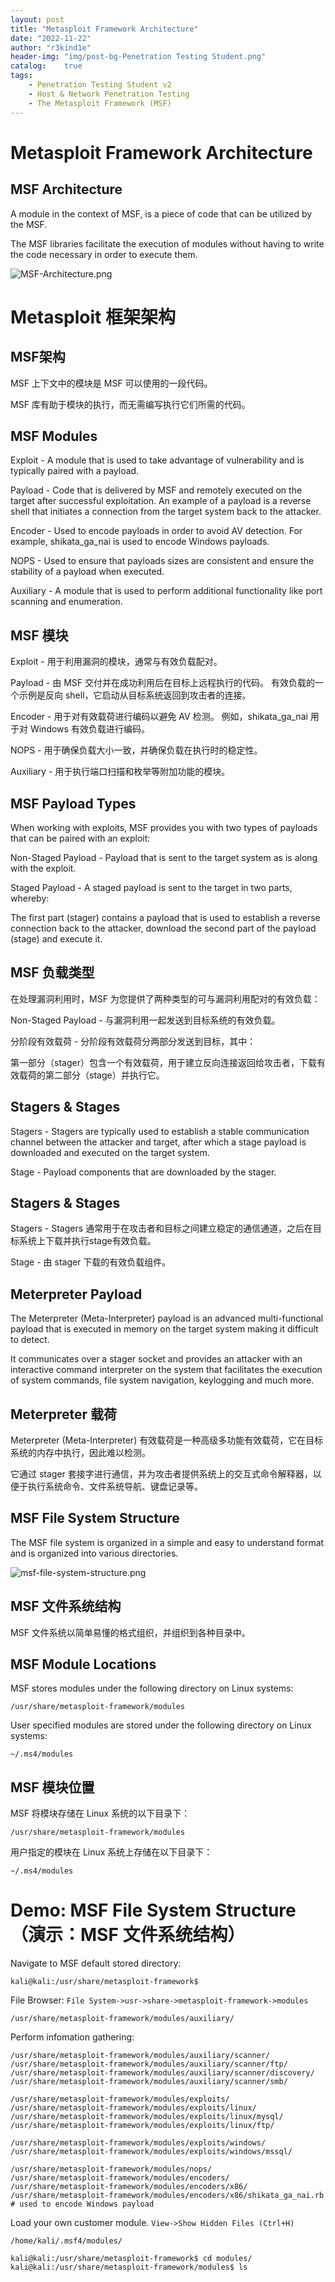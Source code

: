 ```yaml
---
layout: post
title: "Metasploit Framework Architecture"
date: "2022-11-22"
author: "r3kind1e"
header-img: "img/post-bg-Penetration Testing Student.png"
catalog:    true
tags: 
    - Penetration Testing Student v2
    - Host & Network Penetration Testing
    - The Metasploit Framework (MSF)
---
```


# Metasploit Framework Architecture
## MSF Architecture
A module in the context of MSF, is a piece of code that can be utilized by the MSF.

The MSF libraries facilitate the execution of modules without having to write the code necessary in order to execute them.

![MSF-Architecture.png](/img/in-post/ine/MSF-Architecture.png)

# Metasploit 框架架构
## MSF架构
MSF 上下文中的模块是 MSF 可以使用的一段代码。

MSF 库有助于模块的执行，而无需编写执行它们所需的代码。

## MSF Modules
Exploit - A module that is used to take advantage of vulnerability and is typically paired with a payload.

Payload - Code that is delivered by MSF and remotely executed on the target after successful exploitation. An example of a payload is a reverse shell that initiates a connection from the target system back to the attacker.

Encoder - Used to encode payloads in order to avoid AV detection. For example, shikata_ga_nai is used to encode Windows payloads.

NOPS - Used to ensure that payloads sizes are consistent and ensure the stability of a payload when executed.

Auxiliary - A module that is used to perform additional functionality like port scanning and enumeration.

## MSF 模块
Exploit - 用于利用漏洞的模块，通常与有效负载配对。

Payload - 由 MSF 交付并在成功利用后在目标上远程执行的代码。 有效负载的一个示例是反向 shell，它启动从目标系统返回到攻击者的连接。

Encoder - 用于对有效载荷进行编码以避免 AV 检测。 例如，shikata_ga_nai 用于对 Windows 有效负载进行编码。

NOPS - 用于确保负载大小一致，并确保负载在执行时的稳定性。

Auxiliary - 用于执行端口扫描和枚举等附加功能的模块。

## MSF Payload Types
When working with exploits, MSF provides you with two types of payloads that can be paired with an exploit:

Non-Staged Payload - Payload that is sent to the target system as is along with the exploit.

Staged Payload - A staged payload is sent to the target in two parts, whereby:

The first part (stager) contains a payload that is used to establish a reverse connection back to the attacker, download the second part of the payload (stage) and execute it.

## MSF 负载类型
在处理漏洞利用时，MSF 为您提供了两种类型的可与漏洞利用配对的有效负载：

Non-Staged Payload - 与漏洞利用一起发送到目标系统的有效负载。

分阶段有效载荷 - 分阶段有效载荷分两部分发送到目标，其中：

第一部分（stager）包含一个有效载荷，用于建立反向连接返回给攻击者，下载有效载荷的第二部分（stage）并执行它。

## Stagers & Stages
Stagers - Stagers are typically used to establish a stable communication channel between the attacker and target, after which a stage payload is downloaded and executed on the target system.

Stage - Payload components that are downloaded by the stager.

## Stagers & Stages
Stagers - Stagers 通常用于在攻击者和目标之间建立稳定的通信通道，之后在目标系统上下载并执行stage有效负载。

Stage - 由 stager 下载的有效负载组件。

## Meterpreter Payload
The Meterpreter (Meta-Interpreter) payload is an advanced multi-functional payload that is executed in memory on the target system making it difficult to detect.

It communicates over a stager socket and provides an attacker with an interactive command interpreter on the system that facilitates the execution of system commands, file system navigation, keylogging and much more.

## Meterpreter 载荷
Meterpreter (Meta-Interpreter) 有效载荷是一种高级多功能有效载荷，它在目标系统的内存中执行，因此难以检测。

它通过 stager 套接字进行通信，并为攻击者提供系统上的交互式命令解释器，以便于执行系统命令、文件系统导航、键盘记录等。

## MSF File System Structure
The MSF file system is organized in a simple and easy to understand format and is organized into various directories.

![msf-file-system-structure.png](/img/in-post/ine/msf-file-system-structure.png)

## MSF 文件系统结构
MSF 文件系统以简单易懂的格式组织，并组织到各种目录中。

## MSF Module Locations
MSF stores modules under the following directory on Linux systems:

`/usr/share/metasploit-framework/modules`

User specified modules are stored under the following directory on Linux systems:

`~/.ms4/modules`

## MSF 模块位置
MSF 将模块存储在 Linux 系统的以下目录下：

`/usr/share/metasploit-framework/modules`

用户指定的模块在 Linux 系统上存储在以下目录下：

`~/.ms4/modules`

# Demo: MSF File System Structure（演示：MSF 文件系统结构）
Navigate to MSF default stored directory:  

```
kali@kali:/usr/share/metasploit-framework$
```

File Browser: `File System->usr->share->metasploit-framework->modules`

```
/usr/share/metasploit-framework/modules/auxiliary/
```

Perform infomation gathering:

```
/usr/share/metasploit-framework/modules/auxiliary/scanner/
/usr/share/metasploit-framework/modules/auxiliary/scanner/ftp/
/usr/share/metasploit-framework/modules/auxiliary/scanner/discovery/
/usr/share/metasploit-framework/modules/auxiliary/scanner/smb/
```

```
/usr/share/metasploit-framework/modules/exploits/
/usr/share/metasploit-framework/modules/exploits/linux/
/usr/share/metasploit-framework/modules/exploits/linux/mysql/
/usr/share/metasploit-framework/modules/exploits/linux/ftp/
```

```
/usr/share/metasploit-framework/modules/exploits/windows/
/usr/share/metasploit-framework/modules/exploits/windows/mssql/
```

```
/usr/share/metasploit-framework/modules/nops/
/usr/share/metasploit-framework/modules/encoders/
/usr/share/metasploit-framework/modules/encoders/x86/
/usr/share/metasploit-framework/modules/encoders/x86/shikata_ga_nai.rb # used to encode Windows payload
```

Load your own customer module. `View->Show Hidden Files (Ctrl+H)`

```
/home/kali/.msf4/modules/
```

```
kali@kali:/usr/share/metasploit-framework$ cd modules/
kali@kali:/usr/share/metasploit-framework/modules$ ls
```




